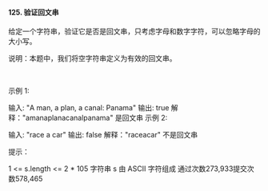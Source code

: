 #### 125. 验证回文串

给定一个字符串，验证它是否是回文串，只考虑字母和数字字符，可以忽略字母的大小写。

说明：本题中，我们将空字符串定义为有效的回文串。

 

示例 1:

输入: "A man, a plan, a canal: Panama"
输出: true
解释："amanaplanacanalpanama" 是回文串
示例 2:

输入: "race a car"
输出: false
解释："raceacar" 不是回文串
 

提示：

1 <= s.length <= 2 * 105
字符串 s 由 ASCII 字符组成
通过次数273,933提交次数578,465

